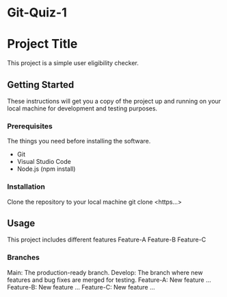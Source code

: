 # Git-Quiz-1

# Project Title

This project is a simple user eligibility checker.

## Getting Started

These instructions will get you a copy of the project up and running on your local machine for development and testing purposes.

### Prerequisites

The things you need before installing the software.

- Git
- Visual Studio Code
- Node.js (npm install)

### Installation

Clone the repository to your local machine
 git clone <https...>


## Usage

This project includes different features
Feature-A
Feature-B
Feature-C

### Branches

Main: The production-ready branch.
Develop: The branch where new features and bug fixes are merged for testing.
Feature-A: New feature ...
Feature-B: New feature ...
Feature-C: New feature ...

